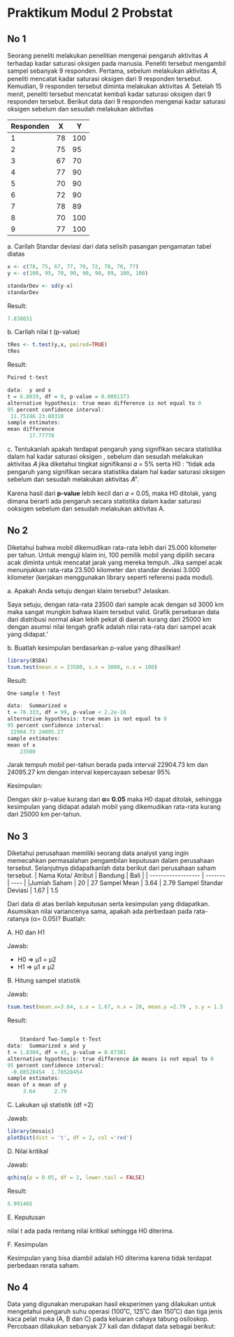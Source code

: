 # Praktikum Modul 2 Probstat

## No 1
Seorang peneliti melakukan penelitian mengenai pengaruh aktivitas 𝐴 terhadap
kadar saturasi oksigen pada manusia. Peneliti tersebut mengambil sampel
sebanyak 9 responden. Pertama, sebelum melakukan aktivitas 𝐴, peneliti mencatat
kadar saturasi oksigen dari 9 responden tersebut. Kemudian, 9 responden tersebut
diminta melakukan aktivitas 𝐴. Setelah 15 menit, peneliti tersebut mencatat
kembali kadar saturasi oksigen dari 9 responden tersebut. Berikut data dari 9
responden mengenai kadar saturasi oksigen sebelum dan sesudah melakukan
aktivitas


| Responden |  X | Y | 
| --------- | -- | -- |
| 1 | 78 | 100 |
| 2 | 75 | 95
| 3 | 67 | 70
| 4 | 77 | 90
| 5 | 70 | 90
| 6 | 72 | 90
| 7 | 78 | 89
| 8 | 70 | 100
| 9 | 77 | 100

a. Carilah Standar deviasi dari data selisih pasangan pengamatan tabel diatas

```R
x <- c(78, 75, 67, 77, 70, 72, 78, 70, 77)
y <- c(100, 95, 70, 90, 90, 90, 89, 100, 100)

standarDev <- sd(y-x)
standarDev
```
Result:

```R
7.838651
```
b. Carilah nilai t (p-value)

```R
tRes <- t.test(y,x, paired=TRUE)
tRes
```
Result:

```R
Paired t-test

data:  y and x
t = 6.8039, df = 8, p-value = 0.0001373
alternative hypothesis: true mean difference is not equal to 0
95 percent confidence interval:
 11.75246 23.80310
sample estimates:
mean difference 
       17.77778
```

c. Tentukanlah apakah terdapat pengaruh yang signifikan secara statistika dalam
hal kadar saturasi oksigen , sebelum dan sesudah melakukan aktivitas 𝐴 jika
diketahui tingkat signifikansi 𝛼 = 5% serta H0 : “tidak ada pengaruh yang
signifikan secara statistika dalam hal kadar saturasi oksigen sebelum dan sesudah
melakukan aktivitas 𝐴”.

Karena hasil dari **p-value** lebih kecil dari 𝛼 = 0.05, maka H0 ditolak, yang dimana berarti ada pengaruh secara statistika dalam kadar saturasi ooksigen sebelum dan sesudah melakukan aktivitas A.

## No 2
Diketahui bahwa mobil dikemudikan rata-rata lebih dari 25.000 kilometer per
tahun. Untuk menguji klaim ini, 100 pemilik mobil yang dipilih secara acak
diminta untuk mencatat jarak yang mereka tempuh. Jika sampel acak
menunjukkan rata-rata 23.500 kilometer dan standar deviasi 3.000 kilometer
(kerjakan menggunakan library seperti referensi pada modul).

a. Apakah Anda setuju dengan klaim tersebut? Jelaskan.

Saya setuju, dengan rata-rata 23500 dari sample acak dengan sd 3000 km maka sangat mungkin bahwa klaim tersebut valid. Grafik persebaran data dari distribusi normal akan lebih pekat di daerah kurang dari 25000 km dengan asumsi nilai tengah grafik adalah nilai rata-rata dari sampel acak yang didapat.'


b. Buatlah kesimpulan berdasarkan p-value yang dihasilkan!

```R
library(BSDA)
tsum.test(mean.x = 23500, s.x = 3000, n.x = 100)
```

Result:
```R
One-sample t-Test

data:  Summarized x
t = 78.333, df = 99, p-value < 2.2e-16
alternative hypothesis: true mean is not equal to 0
95 percent confidence interval:
 22904.73 24095.27
sample estimates:
mean of x 
    23500
```

Jarak tempuh mobil per-tahun berada pada interval 22904.73 km dan 24095.27 km dengan interval kepercayaan sebesar 95%

Kesimpulan:

Dengan skir p-value kurang dari **α= 0.05** maka H0 dapat ditolak, sehingga kesimpulan yang didapat adalah mobil yang dikemudikan rata-rata kurang dari 25000 km per-tahun. 


## No 3
Diketahui perusahaan memiliki seorang data analyst yang ingin memecahkan
permasalahan pengambilan keputusan dalam perusahaan tersebut. Selanjutnya
didapatkanlah data berikut dari perusahaan saham tersebut.
| Nama Kota/ Atribut | Bandung | Bali |
| ------------------ | ------- | ---- |
|Jumlah Saham | 20 | 27
Sampel Mean |	3.64 |	2.79
Sampel Standar Deviasi |	1.67 | 	1.5

Dari data di atas berilah keputusan serta kesimpulan yang didapatkan. Asumsikan
nilai variancenya sama, apakah ada perbedaan pada rata-ratanya (α= 0.05)?
Buatlah:


A. H0 dan H1

Jawab: 
- H0 => μ1 = μ2
- H1 => μ1 ≠ μ2

B. Hitung sampel statistik

Jawab: 

```R
tsum.test(mean.x=3.64, s.x = 1.67, n.x = 20, mean.y =2.79 , s.y = 1.5 , n.y=27, alternative = "two.side", var.equal = TRUE)
```

Result:
```R

	Standard Two-Sample t-Test
data:  Summarized x and y
t = 1.8304, df = 45, p-value = 0.07381
alternative hypothesis: true difference in means is not equal to 0
95 percent confidence interval:
 -0.08528454  1.78528454
sample estimates:
mean of x mean of y 
     3.64      2.79 
```

C. Lakukan uji statistik (df =2)

Jawab:

```R
library(mosaic)
plotDist(dist = 't', df = 2, col ='red')
```


D. Nilai kritikal

Jawab:
```R
qchisq(p = 0.05, df = 2, lower.tail = FALSE)
```

Result:
```R
5.991465
```

E. Keputusan

nilai t ada pada rentang nilai kritikal sehingga H0 diterima.

F. Kesimpulan

Kesimpulan yang bisa diambil adalah H0 diterima karena tidak terdapat perbedaan rerata saham.

## No 4

Data yang digunakan merupakan hasil eksperimen yang dilakukan untuk
mengetahui pengaruh suhu operasi (100˚C, 125˚C dan 150˚C) dan tiga jenis kaca
pelat muka (A, B dan C) pada keluaran cahaya tabung osiloskop. Percobaan
dilakukan sebanyak 27 kali dan didapat data sebagai berikut: